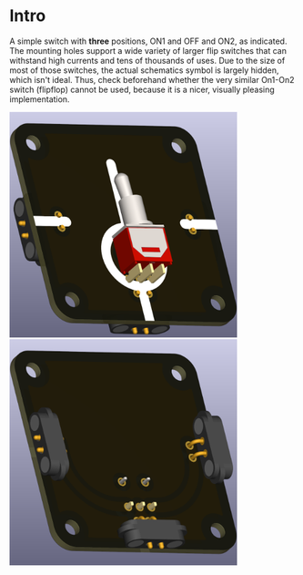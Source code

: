 # Intro  
A simple switch with **three** positions, ON1 and OFF and ON2, as indicated. The mounting holes support a wide variety of larger flip switches that can withstand high currents and tens of thousands of uses. Due to the size of most of those switches, the actual schematics symbol is largely hidden, which isn't ideal. Thus, check beforehand whether the very similar On1-On2 switch (flipflop) cannot be used, because it is a nicer, visually pleasing implementation. 

<img src="component_switch-On1-OFF-On2_THT_TOP.png" alt="Circuit Diagram" width="400"> <img src="component_switch-On1-OFF-On2_THT_BOTTOM.png" alt="Circuit Diagram" width="400">